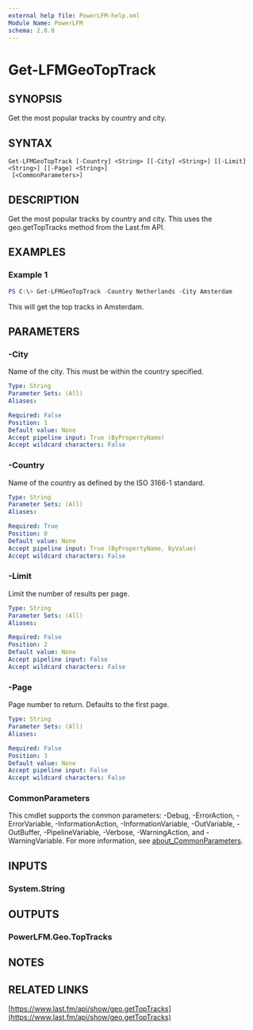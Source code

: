```yaml
---
external help file: PowerLFM-help.xml
Module Name: PowerLFM
schema: 2.0.0
---
```


# Get-LFMGeoTopTrack

## SYNOPSIS
Get the most popular tracks by country and city.

## SYNTAX

```
Get-LFMGeoTopTrack [-Country] <String> [[-City] <String>] [[-Limit] <String>] [[-Page] <String>]
 [<CommonParameters>]
```

## DESCRIPTION
Get the most popular tracks by country and city. This uses the geo.getTopTracks method from the Last.fm API.

## EXAMPLES

### Example 1
```powershell
PS C:\> Get-LFMGeoTopTrack -Country Netherlands -City Amsterdam
```

This will get the top tracks in Amsterdam.

## PARAMETERS

### -City
Name of the city. This must be within the country specified.

```yaml
Type: String
Parameter Sets: (All)
Aliases:

Required: False
Position: 1
Default value: None
Accept pipeline input: True (ByPropertyName)
Accept wildcard characters: False
```

### -Country
Name of the country as defined by the ISO 3166-1 standard.

```yaml
Type: String
Parameter Sets: (All)
Aliases:

Required: True
Position: 0
Default value: None
Accept pipeline input: True (ByPropertyName, ByValue)
Accept wildcard characters: False
```

### -Limit
Limit the number of results per page.

```yaml
Type: String
Parameter Sets: (All)
Aliases:

Required: False
Position: 2
Default value: None
Accept pipeline input: False
Accept wildcard characters: False
```

### -Page
Page number to return. Defaults to the first page.

```yaml
Type: String
Parameter Sets: (All)
Aliases:

Required: False
Position: 3
Default value: None
Accept pipeline input: False
Accept wildcard characters: False
```

### CommonParameters
This cmdlet supports the common parameters: -Debug, -ErrorAction, -ErrorVariable, -InformationAction, -InformationVariable, -OutVariable, -OutBuffer, -PipelineVariable, -Verbose, -WarningAction, and -WarningVariable. For more information, see [about_CommonParameters](http://go.microsoft.com/fwlink/?LinkID=113216).

## INPUTS

### System.String

## OUTPUTS

### PowerLFM.Geo.TopTracks

## NOTES

## RELATED LINKS

[https://www.last.fm/api/show/geo.getTopTracks](https://www.last.fm/api/show/geo.getTopTracks)
